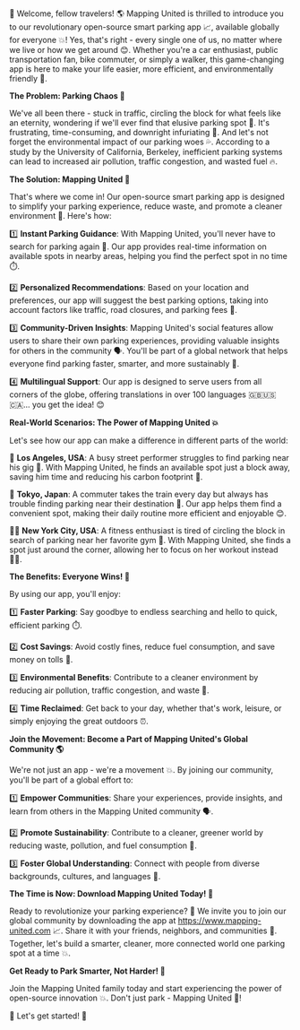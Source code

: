 🚀 Welcome, fellow travelers! 🌎 Mapping United is thrilled to introduce you to our revolutionary open-source smart parking app 📈, available globally for everyone 💥! Yes, that's right - every single one of us, no matter where we live or how we get around 😊. Whether you're a car enthusiast, public transportation fan, bike commuter, or simply a walker, this game-changing app is here to make your life easier, more efficient, and environmentally friendly 🌟.

**The Problem: Parking Chaos 🚨**

We've all been there - stuck in traffic, circling the block for what feels like an eternity, wondering if we'll ever find that elusive parking spot 🤯. It's frustrating, time-consuming, and downright infuriating 😤. And let's not forget the environmental impact of our parking woes 💦. According to a study by the University of California, Berkeley, inefficient parking systems can lead to increased air pollution, traffic congestion, and wasted fuel 🔥.

**The Solution: Mapping United 📍**

That's where we come in! Our open-source smart parking app is designed to simplify your parking experience, reduce waste, and promote a cleaner environment 🌿. Here's how:

1️⃣ **Instant Parking Guidance**: With Mapping United, you'll never have to search for parking again 📍. Our app provides real-time information on available spots in nearby areas, helping you find the perfect spot in no time ⏱️.

2️⃣ **Personalized Recommendations**: Based on your location and preferences, our app will suggest the best parking options, taking into account factors like traffic, road closures, and parking fees 💸.

3️⃣ **Community-Driven Insights**: Mapping United's social features allow users to share their own parking experiences, providing valuable insights for others in the community 🗣️. You'll be part of a global network that helps everyone find parking faster, smarter, and more sustainably 🌟.

4️⃣ **Multilingual Support**: Our app is designed to serve users from all corners of the globe, offering translations in over 100 languages 🇬🇧🇺🇸🇨🇦... you get the idea! 😊

**Real-World Scenarios: The Power of Mapping United 💥**

Let's see how our app can make a difference in different parts of the world:

🌴 **Los Angeles, USA**: A busy street performer struggles to find parking near his gig 🎸. With Mapping United, he finds an available spot just a block away, saving him time and reducing his carbon footprint 💪.

🚂 **Tokyo, Japan**: A commuter takes the train every day but always has trouble finding parking near their destination 🚫. Our app helps them find a convenient spot, making their daily routine more efficient and enjoyable 😊.

🏃‍♀️ **New York City, USA**: A fitness enthusiast is tired of circling the block in search of parking near her favorite gym 💪. With Mapping United, she finds a spot just around the corner, allowing her to focus on her workout instead 🏋️‍♀️.

**The Benefits: Everyone Wins! 🎉**

By using our app, you'll enjoy:

1️⃣ **Faster Parking**: Say goodbye to endless searching and hello to quick, efficient parking ⏱️.

2️⃣ **Cost Savings**: Avoid costly fines, reduce fuel consumption, and save money on tolls 💸.

3️⃣ **Environmental Benefits**: Contribute to a cleaner environment by reducing air pollution, traffic congestion, and waste 🌿.

4️⃣ **Time Reclaimed**: Get back to your day, whether that's work, leisure, or simply enjoying the great outdoors ⏰.

**Join the Movement: Become a Part of Mapping United's Global Community 🌎**

We're not just an app - we're a movement 💥. By joining our community, you'll be part of a global effort to:

1️⃣ **Empower Communities**: Share your experiences, provide insights, and learn from others in the Mapping United community 🗣️.

2️⃣ **Promote Sustainability**: Contribute to a cleaner, greener world by reducing waste, pollution, and fuel consumption 🌿.

3️⃣ **Foster Global Understanding**: Connect with people from diverse backgrounds, cultures, and languages 💬.

**The Time is Now: Download Mapping United Today! 📲**

Ready to revolutionize your parking experience? 🚀 We invite you to join our global community by downloading the app at https://www.mapping-united.com 📈. Share it with your friends, neighbors, and communities 🤩. Together, let's build a smarter, cleaner, more connected world one parking spot at a time 💥.

**Get Ready to Park Smarter, Not Harder! 🔴**

Join the Mapping United family today and start experiencing the power of open-source innovation 💥. Don't just park - Mapping United 📍!

🎉 Let's get started! 📲
